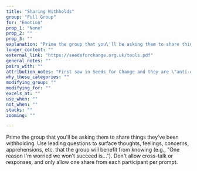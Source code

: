 ```yaml
---
title: "Sharing Withholds"
group: "Full Group"
for: "Emotion"
prop_1: "None"
prop_2: ""
prop_3: ""
explanation: "Prime the group that you\'ll be asking them to share things they’ve been withholding. Use leading questions to surface thoughts, feelings, concerns, apprehensions, etc. that the group will benefit from knowing (e.g., \"One reason I\'m worried we won\'t succeed is...\"). Don\'t allow cross-talk or responses, and only allow one share from each participant per prompt."
longer_context: ""
external_link: "https://seedsforchange.org.uk/tools.pdf"
general_notes: ""
pairs_with: ""
attribution_notes: "First saw in Seeds for Change and they are \"anti-copyright\"!"
why_these_categories: ""
modifying_group: ""
modifying_for: ""
excels_at: ""
use_when: ""
not_when: ""
stacks: ""
zooming: ""

---
```


Prime the group that you'll be asking them to share things they’ve been withholding. Use leading questions to surface thoughts, feelings, concerns, apprehensions, etc. that the group will benefit from knowing (e.g., "One reason I'm worried we won't succeed is..."). Don't allow cross-talk or responses, and only allow one share from each participant per prompt.
